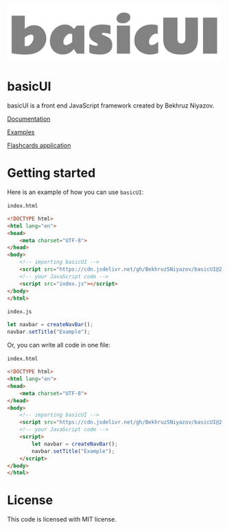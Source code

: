 ![](images/logo.png)
# basicUI
basicUI is a front end JavaScript framework created by Bekhruz Niyazov.

[Documentation](https://bekhruzsniyazov.github.io/basicUI)

[Examples](https://github.com/BekhruzSNiyazov/basicUI/tree/master/examples/)

[Flashcards application](https://github.com/BekhruzSNiyazov/basicUI/tree/master/flashcards)

# Getting started
Here is an example of how you can use `basicUI`:

`index.html`
```html
<!DOCTYPE html>
<html lang="en">
<head>
    <meta charset="UTF-8">
</head>
<body>
    <!-- importing basicUI -->
    <script src="https://cdn.jsdelivr.net/gh/BekhruzSNiyazov/basicUI@2.1.0/src/basicUI.js" crossorigin="anonymous"></script>
    <!-- your JavaScript code -->
    <script src="index.js"></script>
</body>
</html>
```
`index.js`
```js
let navbar = createNavBar();
navbar.setTitle("Example");
```
Or, you can write all code in one file:

`index.html`
```html
<!DOCTYPE html>
<html lang="en">
<head>
    <meta charset="UTF-8">
</head>
<body>
    <!-- importing basicUI -->
    <script src="https://cdn.jsdelivr.net/gh/BekhruzSNiyazov/basicUI@2.1.0/src/basicUI.js" crossorigin="anonymous"></script>
    <!-- your JavaScript code -->
    <script>
        let navbar = createNavBar();
        navbar.setTitle("Example");
    </script>
</body>
</html>
```
# License
This code is licensed with MIT license.
